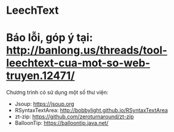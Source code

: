 # LeechText

# Báo lỗi, góp ý tại: http://banlong.us/threads/tool-leechtext-cua-mot-so-web-truyen.12471/
Chương trình có sử dụng một số thư viện:
+ Jsoup: https://jsoup.org
+ RSyntaxTextArea: http://bobbylight.github.io/RSyntaxTextArea
+ zt-zip: https://github.com/zeroturnaround/zt-zip
+ BalloonTip: https://balloontip.java.net/
